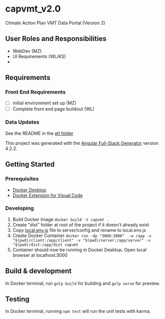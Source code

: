 # capvmt_v2.0
Climate Action Plan VMT Data Portal (Version 2)

## User Roles and Responsibilities

- WebDev (MZ)
- UI Requirements (WL/KS)
- 
## Requirements

### Front End Requirements
- [ ] initial environment set up (MZ)
- [ ] Complete front end page buildout (WL)

### Data Updates

See the README in the [etl folder](https://github.com/BayAreaMetro/capvmt_v2.0/tree/main/etl)


This project was generated with the [Angular Full-Stack Generator](https://github.com/DaftMonk/generator-angular-fullstack) version 4.2.2.

## Getting Started

### Prerequisites

- [Docker Desktop](https://www.docker.com/products/docker-desktop/)
- [Docker Extension for Visual Code](https://code.visualstudio.com/docs/containers/overview)

### Developing

  1. Build Docker Image
     `docker build -t capvmt . `
  2. Create "dist" folder at root of the project if it doesn't already exist
  3. Copy [local.env.js](https://mtcdrive.box.com/s/3mupwj06prg1wwhs5lc34ehv1lqx4x60) file to server/config and rename to local.env.js
  4. Create Docker Container
    ` docker run -dp "3000:3000"  -w /app -v "$(pwd)/client:/app/client" -v "$(pwd)/server:/app/server" -v "$(pwd)/dist:/app/dist capvmt `
  5. Container should now be running in Docker Desktop. Open local browser at localhost:3000


## Build & development

In Docker terminal, run `gulp build` for building and `gulp serve` for preview.

## Testing

In Docker terminal, running `npm test` will run the unit tests with karma.
